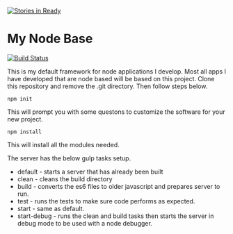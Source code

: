 [![Stories in Ready](https://badge.waffle.io/matuck/mynodebase.png?label=ready&title=Ready)](https://waffle.io/matuck/mynodebase)
# My Node Base
[![Build Status](https://travis-ci.org/matuck/mynodebase.svg?branch=master)](https://travis-ci.org/matuck/mynodebase)

This is my default framework for node applications I develop.  Most all apps 
I have developed that are node based will be based on this project.  Clone this
repository and remove the .git directory.  Then follow steps below.

```
npm init
```
This will prompt you with some questons to customize the software for your new project.

```
npm install
```
This will install all the modules needed.

The server has the below gulp tasks setup.
 * default - starts a server that has already been built
 * clean - cleans the build directory
 * build - converts the es6 files to older javascript and prepares server to run.
 * test - runs the tests to make sure code performs as expected.
 * start - same as default.
 * start-debug - runs the clean and build tasks then starts the server in debug mode to be used with a node debugger.
